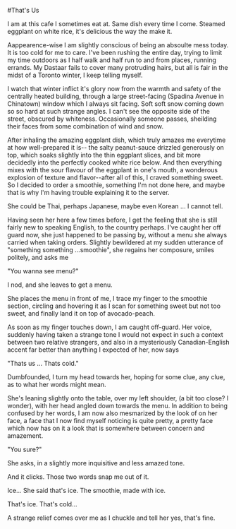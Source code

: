 #That's Us

I am at this cafe I sometimes eat at. Same dish every time I come. Steamed eggplant on white rice, it's delicious the way the make it.

Aappearence-wise I am slightly conscious of being an absoulte mess today. It is too cold for me to care. I've been rushing the entire day, trying to limit my time outdoors as I half walk and half run to and from places, running errands. My Dastaar fails to cover many protruding hairs, but all is fair in the midst of a Toronto winter, I keep telling myself. 

I watch that winter inflict it's glory now from the warmth and safety of the centrally heated building, through a large street-facing (Spadina Avenue in Chinatown) window which I always sit facing. Soft soft snow coming down so so hard at such strange angles. I can't see the opposite side of the street, obscured by whiteness. Occasionally someone passes, sheilding their faces from some combination of wind and snow.


After inhaling the amazing eggplant dish, which truly amazes me everytime at how well-prepared it is-- the salty peanut-sauce drizzled generously on top, which soaks slightly into the thin eggplant slices, and bit more decidedly into the perfectly cooked white rice below. And then everything mixes with the sour flavour of the eggplant in one's mouth, a wonderous explosion of texture and flavor--after all of this, I craved something sweet. So I decided to order a smoothie, something I'm not done here, and maybe that is why I'm having trouble explaining it to the server.

She could be Thai, perhaps Japanese, maybe even Korean ... I cannot tell.

Having seen her here a few times before, I get the feeling that she is still fairly new to speaking English, to the country perhaps. I've caught her off guard now, she just happened to be passing by, without a menu she always carried when taking orders. Slightly bewildered at my sudden utterance of "something something ...smoothie", she regains her composure, smiles politely, and asks me

"You wanna see menu?"

I nod, and she leaves to get a menu.

She places the menu in front of me, I trace my finger to the smoothie section, circling and hovering it as I scan for something sweet but not too sweet, and finally land it on top of avocado-peach.
 
As soon as my finger touches down, I am caught off-guard. Her voice, suddenly having taken a strange tone I would not expect in such a context between two relative strangers, and also in a mysteriously Canadian-English accent far better than anything I expected of her, now says
 
 "Thats us ... Thats cold." 

Dumbfounded, I turn my head towards her, hoping for some clue, any clue, as to what her words might mean.

She's leaning slightly onto the table, over my left shoulder, (a bit too close? I wonder), with her head angled down towards the menu. In addition to being confused by her words, I am now also mesmarized by the look of on her face, a face that I now find myself noticing is quite pretty, a pretty face which now has on it a look that is somewhere between concern and amazement.

"You sure?"

She asks, in a slightly more inquisitive and less amazed tone.

And it clicks. Those two words snap me out of it.

 Ice... She said that's ice. The smoothie, made with ice.
 
 That's ice. That's cold...

A strange relief comes over me as I chuckle and tell her yes, that's fine.

 
